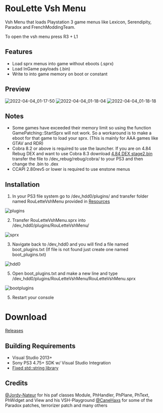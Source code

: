 # RouLette Vsh Menu
Vsh Menu that loads Playstation 3 game menus like Lexicon, Serendipity, Paradox and FrenchModdingTeam. 

To open the vsh menu press R3 + L1

## Features
- Load sprx menus into game without eboots (.sprx)
- Load InGame payloads (.bin)
- Write to into game memory on boot or constant


## Preview
![2022-04-04_01-17-50](https://user-images.githubusercontent.com/9206290/161502591-f2ec4acb-6646-4d5d-a181-6ab92cc5844f.png)
![2022-04-04_01-18-04](https://user-images.githubusercontent.com/9206290/161502608-371a0f22-82f3-41d2-9795-b21c0fdfb14b.png)
![2022-04-04_01-18-18](https://user-images.githubusercontent.com/9206290/161502622-749c4b1a-bde3-4c83-b78a-62ed5bcc1643.png)


## Notes
- Some games have exceeded their memory limit so using the function GamePatching::StartSprx will not work. So a workaround is to make a eboot for that game to load your sprx. (This is mainly for AAA games like GTAV and RDR)
- Cobra 8.2 or above is required to use the launcher. If you are on 4.84 Rebug DEX and want to use Cobra 8.3 download [4.84 DEX stage2.bin](https://github.com/Evilnat/Cobra-PS3/blob/master/8.3/4.84/NORMAL/DEX/BIN/stage2.bin "4.84 DEX stage2.bin") transfer the file to /dev_rebug/rebug/cobra/ to your PS3 and then change the .bin to .dex
- CCAPI 2.80rev5 or lower is required to use enstone menus
 
## Installation
1. In your PS3 file system go to /dev_hdd0/plugins/ and transfer folder named RouLetteVshMenu provided in [Resources](https://github.com/TheRouletteBoi/RouLetteVshMenu/tree/main/Resources "Resources")

![plugins](https://github.com/TheRouletteBoi/RouLetteVshMenu/blob/main/Resources/plugins.PNG)

2. Transfer RouLetteVshMenu.sprx into /dev_hdd0/plugins/RouLetteVshMenu/

![sprx](https://github.com/TheRouletteBoi/RouLetteVshMenu/blob/main/Resources/sprx.PNG)

3. Navigate back to /dev_hdd0 and you will find a file named boot_plugins.txt (If file is not found just create one named boot_plugins.txt)

![hdd0](https://github.com/TheRouletteBoi/RouLetteVshMenu/blob/main/Resources/hdd0.PNG)

5. Open boot_plugins.txt and make a new line and type /dev_hdd0/plugins/RouLetteVshMenu/RouLetteVshMenu.sprx

![bootplugins](https://github.com/TheRouletteBoi/RouLetteVshMenu/blob/main/Resources/bootplugins.PNG)

5. Restart your console


# Download 
 [Releases](https://github.com/TheRouletteBoi/RouLetteVshMenu/releases)


## Building Requirements
- Visual Studio 2013+
- Sony PS3 4.75+ SDK w/ Visual Studio Integration
- [Fixed std::string library](https://github.com/skiff/libpsutil/releases "Fixed std::string library")


## Credits
[@Jordy-Nateur](https://github.com/Jordy-Nateur "Jordy-Nateur") for his paf classes Module, PhHandler, PhPlane, PhText, PhWidget and View and his VSH-Playground
[@CaneHaxs](https://github.com/CaneHaxs "CaneHaxs") for some of the Paradox patches, terrorizer patch and many others
